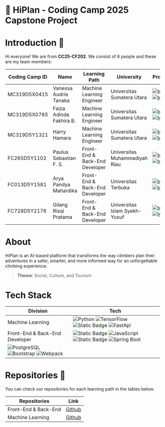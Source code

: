 # 📣 HiPlan - Coding Camp 2025 Capstone Project

# Introduction 👋

Hi everyone! We are from **CC25-CF202**. We consist of 6 people and these are my team members:

| Coding Camp ID | Name                     | Learning Path                  | University                                  | Profile                                                                                                                                                                                                                                                                                                                      |
| -------------- | ------------------------ | ------------------------------ | ------------------------------------------- | -----------------------------------------------------------------------------------------------------------------------------------------------------------------------------------------------------------------------------------------------------------------------------------------------------------------------------| 
| MC319D5X0415   | Vanessa Audrie Tanaka    | Machine Learning Engineer      | Universitas Sumatera Utara                  | [![text](https://img.shields.io/badge/GitHub-121013?style=for-the-badge&logo=GitHub&logoColor=white)](https://github.com/Vanessa-Audrie) [![text](https://img.shields.io/badge/LinkedIn-0077B5?style=for-the-badge&logo=linkedin&logoColor=white)](https://www.linkedin.com/in/vanessa-audrie-tanaka-a7052b2a9/)             |
| MC319D5X0785   | Faiza Adinda Fakhira B.  | Machine Learning Engineer      | Universitas Sumatera Utara                  | [![text](https://img.shields.io/badge/GitHub-121013?style=for-the-badge&logo=GitHub&logoColor=white)](https://github.com/faiza-adinda-096) [![text](https://img.shields.io/badge/LinkedIn-0077B5?style=for-the-badge&logo=linkedin&logoColor=white)](https://www.linkedin.com/in/faiza-adinda-fakhira-batubara-802b1432a/)   |
| MC319D5Y1321   | Harry Hamara             | Machine Learning Engineer      | Universitas Sumatera Utara                  | [![text](https://img.shields.io/badge/GitHub-121013?style=for-the-badge&logo=GitHub&logoColor=white)](https://github.com/HarHamz) [![text](https://img.shields.io/badge/LinkedIn-0077B5?style=for-the-badge&logo=linkedin&logoColor=white)](https://www.linkedin.com/in/harry-hamara/)                                       |
| FC265D5Y1102   | Paulus Sebastian F. S.   | Front-End & Back-End Developer | Universitas Muhammadiyah Riau               | [![text](https://img.shields.io/badge/GitHub-121013?style=for-the-badge&logo=GitHub&logoColor=white)](https://github.com/MroGG1) [![text](https://img.shields.io/badge/LinkedIn-0077B5?style=for-the-badge&logo=linkedin&logoColor=white)](https://www.linkedin.com/in/paulussebastian/)                                     |
| FC013D5Y1581   | Arya Pandya Mahardika    | Front-End & Back-End Developer | Universitas Terbuka                         | [![text](https://img.shields.io/badge/GitHub-121013?style=for-the-badge&logo=GitHub&logoColor=white)](https://github.com/arya468) [![text](https://img.shields.io/badge/LinkedIn-0077B5?style=for-the-badge&logo=linkedin&logoColor=white)](https://www.linkedin.com/in/arya-pandya-mahardika-7b2792250/)                    |
| FC728D5Y2176   | Gilang Risqi Pratama     | Front-End & Back-End Developer | Universitas Islam Syekh-Yusuf               | [![text](https://img.shields.io/badge/GitHub-121013?style=for-the-badge&logo=GitHub&logoColor=white)](https://github.com/GilangRisqi) [![text](https://img.shields.io/badge/LinkedIn-0077B5?style=for-the-badge&logo=linkedin&logoColor=white)](https://www.linkedin.com/in/gilang-risqi/)                                   |

# About

HiPlan is an AI-based platform that transforms the way climbers plan their adventures in a safer, smarter, and more informed way for an unforgettable climbing experience.

> **Theme**: Social, Culture, and Tourism

# Tech Stack

| Division                       | Tech                                                                                                                                                                                                                                                                                                                                                                                                                                                                                                                                                                                                                                    |
| ------------------------------ | ----------------------------------------------------------------------------------------------------------------------------------------------------------------------------------------------------------------------------------------------------------------------------------------------------------------------------------------------------------------------------------------------------------------------------------------------------------------------------------------------------------------------------------------------------------------------------------------------------------------------------------------|
| Machine Learning               | ![Python](https://img.shields.io/badge/Python-blue?logo=Python&logoColor=white&logoSize=auto) ![TensorFlow](https://img.shields.io/badge/TensorFlow-orange?logo=TensorFlow&logoColor=white&logoSize=auto) ![Static Badge](https://img.shields.io/badge/ScikitLearn-orange?logo=Scikit-Learn&logoColor=white&logoSize=auto) ![FastApi](https://img.shields.io/badge/FastApi-blue?logo=FastApi&logoColor=white&logoSize=auto)   |
| Front-End & Back-End Developer | ![Static Badge](https://img.shields.io/badge/Node.Js-green?logo=Node.Js&logoColor=white&logoSize=auto) ![JavaScript](https://img.shields.io/badge/JavaScript-orange?logo=JavaScript&logoColor=white&logoSize=auto) ![Static Badge](https://img.shields.io/badge/Hapi-grey?logo=Hapi&logoColor=white&logoSize=auto) ![Spring Boot](https://img.shields.io/badge/Spring%20Boot-green?logo=Spring%20Boot&logoColor=white&logoSize=auto) 
![PostgreSQL](https://img.shields.io/badge/PostgreSQL-blue?logo=PostgreSQL&logoColor=white&logoSize=auto) ![Bootstrap](https://img.shields.io/badge/Bootstrap-purple?logo=Bootstrap&logoColor=white&logoSize=auto) ![Webpack](https://img.shields.io/badge/Webpack-blue?logo=Webpack&logoColor=white&logoSize=auto) |

# Repositories 📁

You can check our repositories for each learning path in the tables below.

| Repositories          | Link                                                                        |
| --------------------- | --------------------------------------------------------------------------- |
| Front-End & Back-End  | [Github](https://github.com/HarHamz/HiPlan)                                 |
| Machine Learning      | [Github](https://github.com/Vanessa-Audrie/HiPlan-ML)       |
